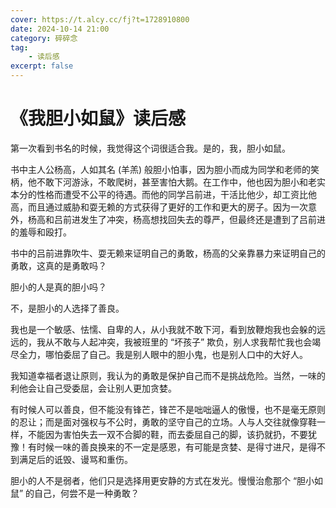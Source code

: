 ```yaml
---
cover: https://t.alcy.cc/fj?t=1728910800
date: 2024-10-14 21:00
category: 碎碎念
tag: 
    - 读后感
excerpt: false
---
```


# 《我胆小如鼠》读后感

第一次看到书名的时候，我觉得这个词很适合我。是的，我，胆小如鼠。

书中主人公杨高，人如其名 (羊羔) 般胆小怕事，因为胆小而成为同学和老师的笑柄，他不敢下河游泳，不敢爬树，甚至害怕大鹅。在工作中，他也因为胆小和老实本分的性格而遭受不公平的待遇。而他的同学吕前进，干活比他少，却工资比他高，而且通过威胁和耍无赖的方式获得了更好的工作和更大的房子。因为一次意外，杨高和吕前进发生了冲突，杨高想找回失去的尊严，但最终还是遭到了吕前进的羞辱和殴打。

书中的吕前进靠吹牛、耍无赖来证明自己的勇敢，杨高的父亲靠暴力来证明自己的勇敢，这真的是勇敢吗？

胆小的人是真的胆小吗？

不，是胆小的人选择了善良。

我也是一个敏感、怯懦、自卑的人，从小我就不敢下河，看到放鞭炮我也会躲的远远的，我从不敢与人起冲突，我被班里的 “坏孩子” 欺负，别人求我帮忙我也会竭尽全力，哪怕委屈了自己。我是别人眼中的胆小鬼，也是别人口中的大好人。

我知道幸福者退让原则，我认为的勇敢是保护自己而不是挑战危险。当然，一味的利他会让自己受委屈，会让别人更加贪婪。

有时候人可以善良，但不能没有锋芒，锋芒不是咄咄逼人的傲慢，也不是毫无原则的忍让；而是面对强权与不公时，勇敢的坚守自己的立场。人与人交往就像穿鞋一样，不能因为害怕失去一双不合脚的鞋，而去委屈自己的脚，该扔就扔，不要犹豫！有时候一味的善良换来的不一定是感恩，有可能是贪婪、是得寸进尺，是得不到满足后的诋毁、谩骂和重伤。

胆小的人不是弱者，他们只是选择用更安静的方式在发光。慢慢治愈那个 “胆小如鼠” 的自己，何尝不是一种勇敢？